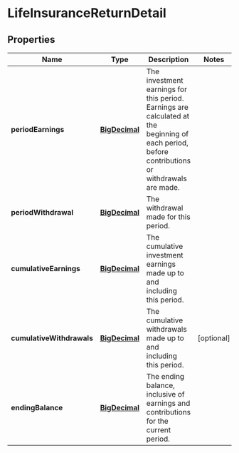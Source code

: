 
# LifeInsuranceReturnDetail

## Properties
Name | Type | Description | Notes
------------ | ------------- | ------------- | -------------
**periodEarnings** | [**BigDecimal**](BigDecimal.md) | The investment earnings for this period. Earnings are calculated at the beginning of each period, before contributions or withdrawals are made. | 
**periodWithdrawal** | [**BigDecimal**](BigDecimal.md) | The withdrawal made for this period. | 
**cumulativeEarnings** | [**BigDecimal**](BigDecimal.md) | The cumulative investment earnings made up to and including this period. | 
**cumulativeWithdrawals** | [**BigDecimal**](BigDecimal.md) | The cumulative withdrawals made up to and including this period. |  [optional]
**endingBalance** | [**BigDecimal**](BigDecimal.md) | The ending balance, inclusive of earnings and contributions for the current period. | 




